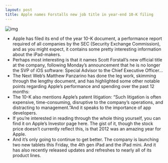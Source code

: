 ```yaml
---
layout: post
title: Apple names Forstalls new job title in year-end 10-K filing
---
```

![img](http://media.idownloadblog.com/wp-content/uploads/2012/01/asian-apple-store-e1325693319353.jpg)
* Apple has filed its end of the year 10-K document, a performance report required of all companies by the SEC (Security Exchange Commission), and as you might expect, it contains some pretty interesting information about the iPad-makers.
* Perhaps most interesting is that it names Scott Forstall’s new official title at the company, following Monday’s announcement that he is no longer the SVP of iOS software: Special Advisor to the Chief Executive Officer…
* The Next Web‘s Matthew Panzarino has done the leg work, skimming through the lengthy document, and has highlighted some other notable points regarding Apple’s performance and spending over the past 12 months:
* The 10-K also mentions Apple’s patent litigation: “Such litigation is often expensive, time-consuming, disruptive to the company’s operations, and distracting to management.”And it speaks to the importance of app developers.
* If you’re interested in reading through the whole thing yourself, you can find it on Apple’s Investor page here. The gist of it, though the stock price doesn’t currently reflect this, is that 2012 was an amazing year for Apple.
* And it’s only going to continue to get better. The company is launching two new tablets this Friday, the 4th gen iPad and the iPad mini. And it has also recently released updates and refreshes to nearly all of its product lines.

